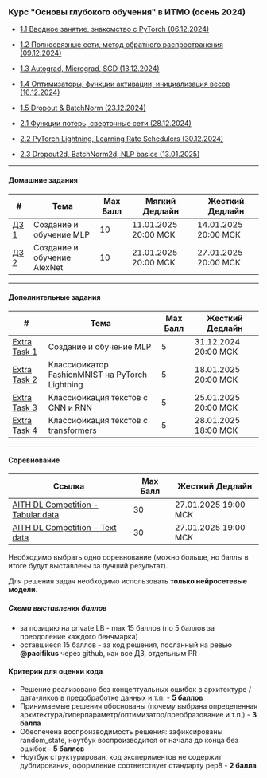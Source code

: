 ### Курс "Основы глубокого обучения" в ИТМО (осень 2024)
- [1.1 Вводное занятие, знакомство с PyTorch (06.12.2024)](Lecture%201)
- [1.2 Полносвязные сети, метод обратного распространения (09.12.2024)](Lecture%202)
- [1.3 Autograd, Micrograd, SGD (13.12.2024)](Lecture%203)
- [1.4 Оптимизаторы, функции активации, инициализация весов (16.12.2024)](Lecture%204-5)
- [1.5 Dropout & BatchNorm (23.12.2024)](Lecture%206)


- [2.1 Функции потерь, сверточные сети (28.12.2024)](Lecture%207)
- [2.2 PyTorch Lightning, Learning Rate Schedulers (30.12.2024)](Lecture%208)
- [2.3 Dropout2d, BatchNorm2d, NLP basics (13.01.2025)](Lecture%209)

______

#### Домашние задания

| #    |   Тема   |  Max Балл | Мягкий Дедлайн | Жесткий Дедлайн |
|------|----------|-----------|----------------|-----------------|
| [ДЗ 1](HW/hw_1/itmo_dl_course_hw_1.md) | Создание и обучение MLP | 10 | 11.01.2025 20:00 МСК| 14.01.2025 20:00 МСК|
| [ДЗ 2](HW/hw_2/itmo_dl_course_hw_2.md) | Создание и обучение AlexNet | 10 | 21.01.2025 20:00 МСК| 27.01.2025 20:00 МСК|

______

#### Дополнительные задания

| #    |   Тема   |  Max Балл | Жесткий Дедлайн |
|------|----------|-----------|-----------------|
| [Extra Task 1](HW/itmo_dl_course_extra_task_1.md) | Создание и обучение MLP | 5 | 31.12.2024 20:00 МСК|
| [Extra Task 2](HW/itmo_dl_course_extra_task_2.md) | Классификатор FashionMNIST на PyTorch Lightning | 5 | 18.01.2025 20:00 МСК|
| [Extra Task 3](HW/itmo_dl_course_extra_task_3.md) | Классификация текстов с CNN и RNN | 5 | 25.01.2025 20:00 МСК|
| [Extra Task 4](HW/itmo_dl_course_extra_task_4.md) | Классификация текстов с transformers | 5 | 28.01.2025 18:00 МСК|
______

#### Соревнование

| Ссылка   | Max Балл | Жесткий Дедлайн |
|----------|----------|-----------------|
| [AITH DL Competition - Tabular data](https://www.kaggle.com/t/bde680ca0f054b4c85fc5065c9ef6fbf) | 30 | 27.01.2025 19:00 МСК|
| [AITH DL Competition - Text data](https://www.kaggle.com/t/1afde63d76e04a4b91bb3b6bdd5e08e3) | 30 | 27.01.2025 19:00 МСК|

Необходимо выбрать одно соревнование (можно больше, но баллы в итоге будут выставлены за лучший результат).

Для решения задач необходимо использовать **только нейросетевые модели**.

##### Схема выставления баллов

- за позицию на private LB - max 15 баллов (по 5 баллов за преодоление каждого бенчмарка)
- оставшиеся 15 баллов - за код решения, посланный на ревью **@pacifikus** через github, как все ДЗ, отдельным PR

#### Критерии для оценки кода 

- Решение реализовано без концептуальных ошибок в архитектуре / дата-ликов в предобработке данных и т.п. - **5 баллов**
- Принимаемые решения обоснованы (почему выбрана определенная архитектура/гиперпараметр/оптимизатор/преобразование и т.п.) - **3 балла**
- Обеспечена воспроизводимость решения: зафиксированы random_state, ноутбук воспроизводится от начала до конца без ошибок - **5 баллов**
- Ноутбук структурирован, код экспериментов не содержит дублирования, оформление соответствует стандарту pep8 - **2 балла**
